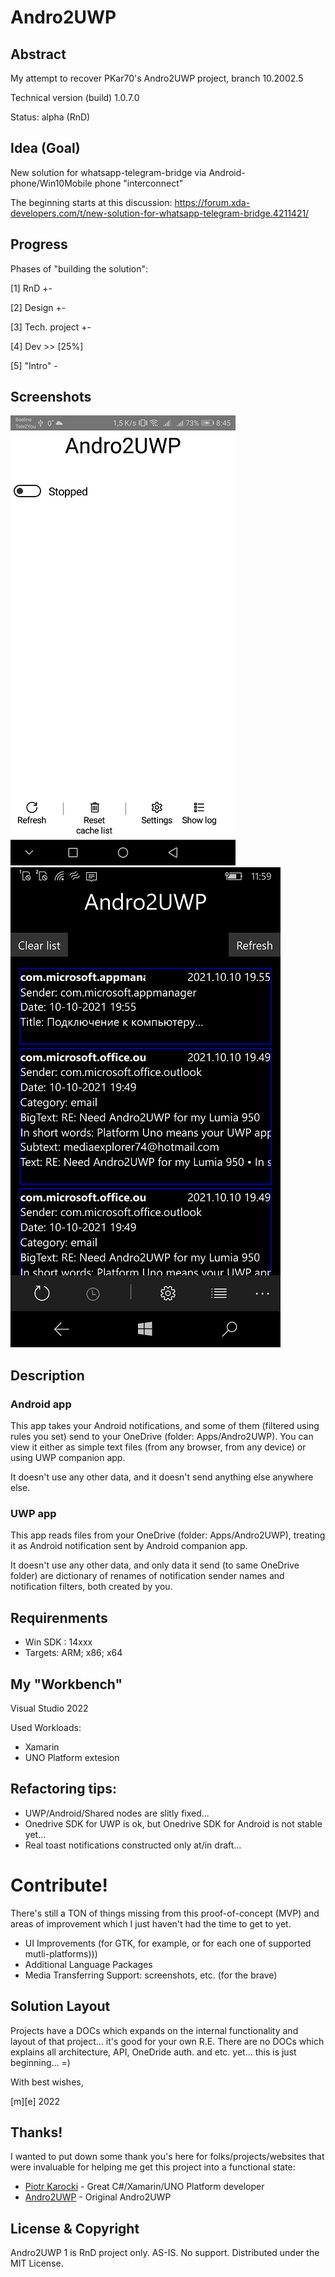 # Andro2UWP

## Abstract

My attempt to recover PKar70's Andro2UWP project, branch 10.2002.5

Technical version (build) 1.0.7.0

Status: alpha (RnD)


## Idea (Goal)
New solution for whatsapp-telegram-bridge via Android-phone/Win10Mobile phone "interconnect" 

The beginning starts at this discussion: https://forum.xda-developers.com/t/new-solution-for-whatsapp-telegram-bridge.4211421/

## Progress
Phases of "building the solution": 

[1] RnD +-

[2] Design +-

[3] Tech. project +-

[4] Dev >> [25%]

[5] "Intro" -


## Screenshots
![Shot 1](Images/shot1.png)
![Shot 2](Images/shot2.png)

## Description
### Android app
This app takes your Android notifications, and some of them (filtered using rules you set) 
send to your OneDrive (folder: Apps/Andro2UWP). You can view it either as simple text files 
(from any browser, from any device) or using UWP companion app.

It doesn't use any other data, and it doesn't send anything else anywhere else.

### UWP app
This app reads files from your OneDrive (folder: Apps/Andro2UWP), treating it as Android notification sent by Android companion app.

It doesn't use any other data, and only data it send (to same OneDrive folder) are dictionary of renames of notification 
sender names and notification filters, both created by you.

## Requirenments
- Win SDK : 14xxx
- Targets: ARM; x86; x64

## My "Workbench" 

Visual Studio 2022

Used Workloads:
- Xamarin
- UNO Platform extesion


## Refactoring tips:
- UWP/Android/Shared nodes are slitly fixed...
- Onedrive SDK for UWP is ok, but Onedrive SDK for Android is not stable yet...
- Real toast notifications constructed only at/in draft... 

# Contribute!
There's still a TON of things missing from this proof-of-concept (MVP) and areas of improvement 
which I just haven't had the time to get to yet.
- UI Improvements (for GTK, for example, or for each one of supported mutli-platforms)))
- Additional Language Packages
- Media Transferring Support: screenshots, etc. (for the brave)

## Solution Layout
Projects have a DOCs which expands on the internal functionality and layout of that project... it's good for your own R.E. 
There are no DOCs which explains all architecture, API, OneDride auth. and etc. yet... this is just beginning... =)

With best wishes,

  [m][e] 2022


## Thanks!
I wanted to put down some thank you's here for folks/projects/websites that were invaluable for helping me get this project into a functional state:
- [Piotr Karocki](https://github.com/pkar70/) - Great C#/Xamarin/UNO Platform developer
- [Andro2UWP](https://github.com/pkar70/Andro2UWP) - Original Andro2UWP


## License & Copyright

Andro2UWP 1 is RnD project only. AS-IS. No support. Distributed under the MIT License.  

